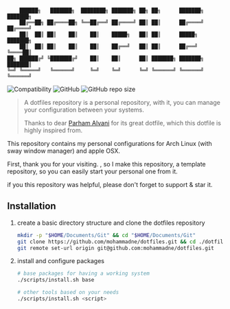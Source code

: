 ```
    ██████╗   ███████╗  ████████╗ ███████╗ ██╗ ██╗      ███████╗ ███████╗
    ██╔══██╗ ██╔════██╗ ╚══██╔══╝ ██╔════╝ ██║ ██║      ██╔════╝ ██╔════╝
    ██║  ██║ ██║    ██║    ██║    █████╗   ██║ ██║      █████╗   ███████╗
    ██║  ██║ ██║    ██║    ██║    ██╔══╝   ██║ ██║      ██╔══╝   ╚════██║
██╗ ██████╔╝ ╚███████╔╝    ██║    ██║      ██║ ███████╗ ███████╗ ███████║
╚═╝ ╚═════╝   ╚══════╝     ╚═╝    ╚═╝      ╚═╝ ╚══════╝ ╚══════╝ ╚══════╝
```

![Compatibility](https://img.shields.io/badge/works%20on-arch-blue?logo=archlinux&style=for-the-badge)
![GitHub](https://img.shields.io/github/license/mohammadne/dotfiles?logo=gnu&style=for-the-badge)
![GitHub repo size](https://img.shields.io/github/repo-size/mohammadne/dotfiles?style=for-the-badge)

> A dotfiles repository is a personal repository, with it, you can manage your configuration between your systems.
>
> Thanks to dear [Parham Alvani](https://github.com/1995parham/dotfiles) for its great dotfile, which this dotfile is highly inspired from.

This repository contains my personal configurations for Arch Linux (with sway window manager) and apple OSX.

First, thank you for your visiting. , so I make this repository, a template repository, so you can easily start your personal one from it.

if you this repository was helpful, please don't forget to support & star it.

## Installation

1. create a basic directory structure and clone the dotfiles repository

    ``` bash
    mkdir -p "$HOME/Documents/Git" && cd "$HOME/Documents/Git"
    git clone https://github.com/mohammadne/dotfiles.git && cd ./dotfiles
    git remote set-url origin git@github.com:mohammadne/dotfiles.git
    ```

2. install and configure packages

    ```bash
    # base packages for having a working system
    ./scripts/install.sh base

    # other tools based on your needs
    ./scripts/install.sh <script>
    ```
